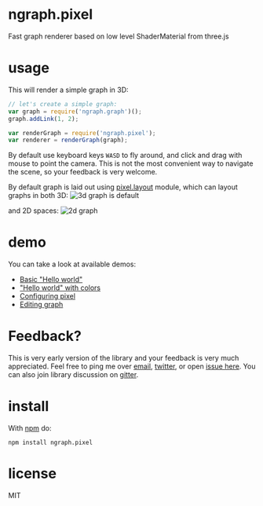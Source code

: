 # ngraph.pixel

Fast graph renderer based on low level ShaderMaterial from three.js

# usage

This will render a simple graph in 3D:

``` js
// let's create a simple graph:
var graph = require('ngraph.graph')();
graph.addLink(1, 2);

var renderGraph = require('ngraph.pixel');
var renderer = renderGraph(graph);
```

By default use keyboard keys `WASD` to fly around, and click and drag with
mouse to point the camera. This is not the most convenient way to navigate
the scene, so your feedback is very welcome.

By default graph is laid out using [pixel.layout](https://github.com/anvaka/pixel.layout)
module, which can layout graphs in both 3D:
![3d graph is default](http://i.imgur.com/zMJCtyk.png)

and 2D spaces:
![2d graph](http://i.imgur.com/SCRFvnQ.png)

# demo

You can take a look at available demos:

* [Basic "Hello world"](https://anvaka.github.io/ngraph.pixel/demo/basic/index.html?graph=balancedBinTree)
* ["Hello world" with colors](https://anvaka.github.io/ngraph.pixel/demo/colors/index.html?graph=balancedBinTree)
* [Configuring pixel](https://anvaka.github.io/ngraph.pixel/demo/config/index.html?graph=balancedBinTree)
* [Editing graph](https://anvaka.github.io/ngraph.pixel/demo/edit/index.html)


# Feedback?
This is very early version of the library and your feedback is very much appreciated.
Feel free to ping me over [email](https://github.com/anvaka), [twitter](https://twitter.com/anvaka), or open [issue here](https://github.com/anvaka/ngraph.pixel/issues/new).
You can also join library discussion on [gitter](https://gitter.im/anvaka/VivaGraphJS).

# install

With [npm](https://npmjs.org) do:

```
npm install ngraph.pixel
```

# license

MIT

